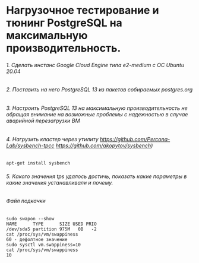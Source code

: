 # Нагрузочное тестирование и тюнинг PostgreSQL на максимальную производительность.

###### 1. Сделать инстанс Google Cloud Engine типа e2-medium с ОС Ubuntu 20.04
###### 2. Поставить на него PostgreSQL 13 из пакетов собираемых postgres.org
###### 3. Настроить PostgreSQL 13 на максимальную производительность не обращая внимание на возможные проблемы с надежностью в случае аварийной перезагрузки ВМ
###### 4. Нагрузить кластер через утилиту https://github.com/Percona-Lab/sysbench-tpcc https://github.com/akopytov/sysbench)
```
apt-get install sysbench
```
###### 5. Какого значения tps удалось достичь, показать какие параметры в какие значения устанавливали и почему.

###### Файл подкачки
```
sudo swapon --show
NAME      TYPE      SIZE USED PRIO
/dev/sda5 partition 975M   0B   -2
cat /proc/sys/vm/swappiness
60 - дефолтное значение
sudo sysctl vm.swappiness=10
cat /proc/sys/vm/swappiness
10
```











